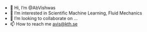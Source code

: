 - 👋 Hi, I’m @AbVishwas
- 👀 I’m interested in Scientific Machine Learning, Fluid Mechanics 
- 💞️ I’m looking to collaborate on ...
- 📫 How to reach me avis@kth.se

<!---
AbVishwas/AbVishwas is a ✨ special ✨ repository because its `README.md` (this file) appears on your GitHub profile.
You can click the Preview link to take a look at your changes.
--->
